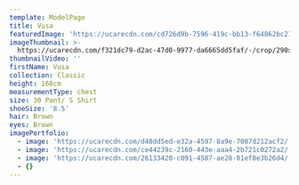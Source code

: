 ```yaml
---
template: ModelPage
title: Vusa
featuredImage: 'https://ucarecdn.com/cd726d9b-7596-419c-bb13-f64862bc21c3/'
imageThumbnail: >-
  https://ucarecdn.com/f321dc79-d2ac-47d0-9977-da6665dd5faf/-/crop/290x391/162,0/-/preview/
thumbnailVideo: ''
firstName: Vusa
collection: Classic
height: 168cm
measurementType: chest
size: 30 Pant/ S Shirt
shoeSize: '8.5'
hair: Brown
eyes: Brown
imagePortfolio:
  - image: 'https://ucarecdn.com/d48dd5ed-e32a-4597-8a9e-7087d212acf2/'
  - image: 'https://ucarecdn.com/ce44239c-2160-443e-aaa4-2b721c0272a2/'
  - image: 'https://ucarecdn.com/26133420-c091-4587-ae28-01ef8e3b26d4/'
  - {}
---
```


